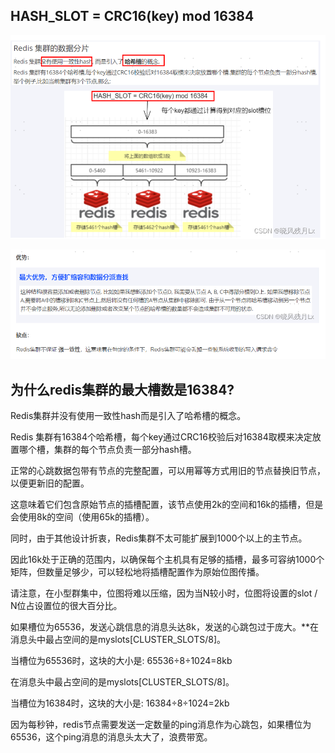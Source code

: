 
HASH_SLOT = CRC16(key) mod 16384
---

![img_196.png](img_196.png)


![img_197.png](img_197.png)

为什么redis集群的最大槽数是16384?
---

Redis集群并没有使用一致性hash而是引入了哈希槽的概念。

Redis 集群有16384个哈希槽，每个key通过CRC16校验后对16384取模来决定放置哪个槽，集群的每个节点负责一部分hash槽。

正常的心跳数据包带有节点的完整配置，可以用幂等方式用旧的节点替换旧节点，以便更新旧的配置。

这意味着它们包含原始节点的插槽配置，该节点使用2k的空间和16k的插槽，但是会使用8k的空间（使用65k的插槽）。

同时，由于其他设计折衷，Redis集群不太可能扩展到1000个以上的主节点。

因此16k处于正确的范围内，以确保每个主机具有足够的插槽，最多可容纳1000个矩阵，但数量足够少，可以轻松地将插槽配置作为原始位图传播。

请注意，在小型群集中，位图将难以压缩，因为当N较小时，位图将设置的slot / N位占设置位的很大百分比。


如果槽位为65536，发送心跳信息的消息头达8k，发送的心跳包过于庞大。**在消息头中最占空间的是myslots[CLUSTER_SLOTS/8]。 

当槽位为65536时，这块的大小是: 65536÷8÷1024=8kb

在消息头中最占空间的是myslots[CLUSTER_SLOTS/8]。 

当槽位为16384时，这块的大小是: 16384÷8÷1024=2kb

因为每秒钟，redis节点需要发送一定数量的ping消息作为心跳包，如果槽位为65536，这个ping消息的消息头太大了，浪费带宽。